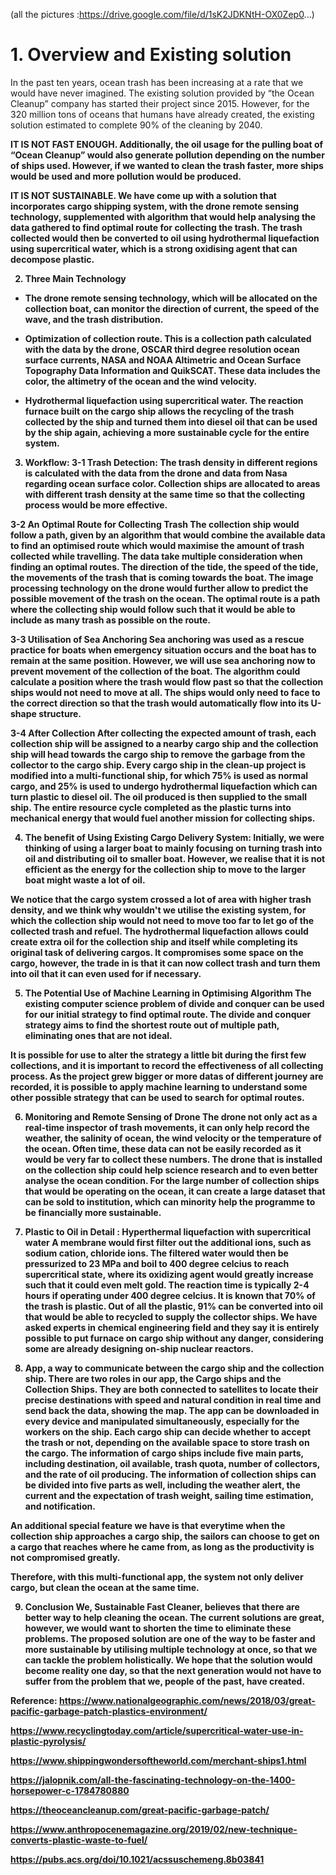 
(all the pictures :https://drive.google.com/file/d/1sK2JDKNtH-OX0Zep0...)

<h1>1. Overview and Existing solution </h1>
In the past ten years, ocean trash has been increasing at a rate that we would have never imagined. The existing solution provided by “the Ocean Cleanup” company has started their project since 2015. However, for the 320 million tons of oceans that humans have already created, the existing solution estimated to complete 90% of the cleaning by 2040.

<b>IT IS NOT FAST ENOUGH.<b/>
Additionally, the oil usage for the pulling boat of “Ocean Cleanup” would also generate pollution depending on the number of ships used. However, if we wanted to clean the trash faster, more ships would be used and more pollution would be produced.

IT IS NOT SUSTAINABLE.
We have come up with a solution that incorporates cargo shipping system, with the drone remote sensing technology, supplemented with algorithm that would help analysing the data gathered to find optimal route for collecting the trash. The trash collected would then be converted to oil using hydrothermal liquefaction using supercritical water, which is a strong oxidising agent that can decompose plastic.

2. Three Main Technology
- The drone remote sensing technology, which will be allocated on the collection boat, can monitor the direction of current, the speed of the wave, and the trash distribution.

- Optimization of collection route. This is a collection path calculated with the data by the drone, OSCAR third degree resolution ocean surface currents, NASA and NOAA Altimetric and Ocean Surface Topography Data Information and QuikSCAT. These data includes the color, the altimetry of the ocean and the wind velocity.

- Hydrothermal liquefaction using supercritical water. The reaction furnace built on the cargo ship allows the recycling of the trash collected by the ship and turned them into diesel oil that can be used by the ship again, achieving a more sustainable cycle for the entire system.

3. Workflow:
3-1 Trash Detection:
The trash density in different regions is calculated with the data from the drone and data from Nasa regarding ocean surface color. Collection ships are allocated to areas with different trash density at the same time so that the collecting process would be more effective.

3-2 An Optimal Route for Collecting Trash
The collection ship would follow a path, given by an algorithm that would combine the available data to find an optimised route which would maximise the amount of trash collected while travelling. The data take multiple consideration when finding an optimal routes. The direction of the tide, the speed of the tide, the movements of the trash that is coming towards the boat. The image processing technology on the drone would further allow to predict the possible movement of the trash on the ocean. The optimal route is a path where the collecting ship would follow such that it would be able to include as many trash as possible on the route.

3-3 Utilisation of Sea Anchoring
Sea anchoring was used as a rescue practice for boats when emergency situation occurs and the boat has to remain at the same position. However, we will use sea anchoring now to prevent movement of the collection of the boat. The algorithm could calculate a position where the trash would flow past so that the collection ships would not need to move at all. The ships would only need to face to the correct direction so that the trash would automatically flow into its U-shape structure.

3-4 After Collection
After collecting the expected amount of trash, each collection ship will be assigned to a nearby cargo ship and the collection ship will head towards the cargo ship to remove the garbage from the collector to the cargo ship. Every cargo ship in the clean-up project is modified into a multi-functional ship, for which 75% is used as normal cargo, and 25% is used to undergo hydrothermal liquefaction which can turn plastic to diesel oil. The oil produced is then supplied to the small ship. The entire resource cycle completed as the plastic turns into mechanical energy that would fuel another mission for collecting ships.

4. The benefit of Using Existing Cargo Delivery System:
Initially, we were thinking of using a larger boat to mainly focusing on turning trash into oil and distributing oil to smaller boat. However, we realise that it is not efficient as the energy for the collection ship to move to the larger boat might waste a lot of oil.

We notice that the cargo system crossed a lot of area with higher trash density, and we think why wouldn't we utilise the existing system, for which the collection ship would not need to move too far to let go of the collected trash and refuel. The hydrothermal liquefaction allows could create extra oil for the collection ship and itself while completing its original task of delivering cargos. It compromises some space on the cargo, however, the trade in is that it can now collect trash and turn them into oil that it can even used for if necessary.

5. The Potential Use of Machine Learning in Optimising Algorithm
The existing computer science problem of divide and conquer can be used for our initial strategy to find optimal route. The divide and conquer strategy aims to find the shortest route out of multiple path, eliminating ones that are not ideal.

It is possible for use to alter the strategy a little bit during the first few collections, and it is important to record the effectiveness of all collecting process. As the project grew bigger or more datas of different journey are recorded, it is possible to apply machine learning to understand some other possible strategy that can be used to search for optimal routes.

6. Monitoring and Remote Sensing of Drone
The drone not only act as a real-time inspector of trash movements, it can only help record the weather, the salinity of ocean, the wind velocity or the temperature of the ocean. Often time, these data can not be easily recorded as it would be very far to collect these numbers. The drone that is installed on the collection ship could help science research and to even better analyse the ocean condition. For the large number of collection ships that would be operating on the ocean, it can create a large dataset that can be sold to institution, which can minority help the programme to be financially more sustainable.

7. Plastic to Oil in Detail : Hyperthermal liquefaction with supercritical water
A membrane would first filter out the additional ions, such as sodium cation, chloride ions. The filtered water would then be pressurized to 23 MPa and boil to 400 degree celcius to reach supercritical state, where its oxidizing agent would greatly increase such that it could even melt gold. The reaction time is typically 2-4 hours if operating under 400 degree celcius. It is known that 70% of the trash is plastic. Out of all the plastic, 91% can be converted into oil that would be able to recycled to supply the collector ships. We have asked experts in chemical engineering field and they say it is entirely possible to put furnace on cargo ship without any danger, considering some are already designing on-ship nuclear reactors.

8. App, a way to communicate between the cargo ship and the collection ship.
There are two roles in our app, the Cargo ships and the Collection Ships. They are both connected to satellites to locate their precise destinations with speed and natural condition in real time and send back the data, showing the map. The app can be downloaded in every device and manipulated simultaneously, especially for the workers on the ship. Each cargo ship can decide whether to accept the trash or not, depending on the available space to store trash on the cargo. The information of cargo ships include five main parts, including destination, oil available, trash quota, number of collectors, and the rate of oil producing. The information of collection ships can be divided into five parts as well, including the weather alert, the current and the expectation of trash weight, sailing time estimation, and notification.

An additional special feature we have is that everytime when the collection ship approaches a cargo ship, the sailors can choose to get on a cargo that reaches where he came from, as long as the productivity is not compromised greatly.

Therefore, with this multi-functional app, the system not only deliver cargo, but clean the ocean at the same time.

9. Conclusion
We, Sustainable Fast Cleaner, believes that there are better way to help cleaning the ocean. The current solutions are great, however, we would want to shorten the time to eliminate these problems. The proposed solution are one of the way to be faster and more sustainable by utilising multiple technology at once, so that we can tackle the problem holistically. We hope that the solution would become reality one day, so that the next generation would not have to suffer from the problem that we, people of the past, have created.






Reference:
https://www.nationalgeographic.com/news/2018/03/great-pacific-garbage-patch-plastics-environment/

https://www.recyclingtoday.com/article/supercritical-water-use-in-plastic-pyrolysis/

https://www.shippingwondersoftheworld.com/merchant-ships1.html

https://jalopnik.com/all-the-fascinating-technology-on-the-1400-horsepower-c-1784780880

https://theoceancleanup.com/great-pacific-garbage-patch/

https://www.anthropocenemagazine.org/2019/02/new-technique-converts-plastic-waste-to-fuel/

https://pubs.acs.org/doi/10.1021/acssuschemeng.8b03841
